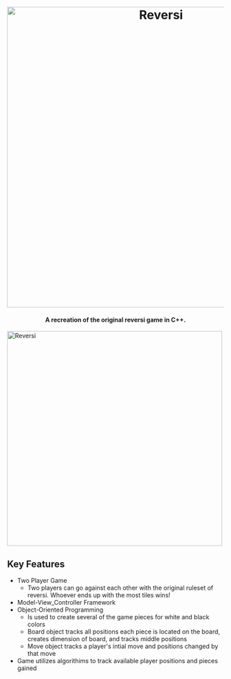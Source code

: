 <h1 align="center">
  <br>
  <img src="https://i.ibb.co/wpGMVx3/Reversi-1.png" alt="Reversi" width="700">
</h1>

<h4 align="center">A recreation of the original reversi game in C++.</h4>

<img src="https://i.ibb.co/59PKNsp/reversi.png" alt="Reversi" height="500">

## Key Features

* Two Player Game
  - Two players can go against each other with the original ruleset of reversi. Whoever ends up with the most tiles wins!
* Model-View_Controller Framework
* Object-Oriented Programming
  - Is used to create several of the game pieces for white and black colors
  - Board object tracks all positions each piece is located on the board, creates dimension of board, and tracks middle positions
  - Move object tracks a player's intial move and positions changed by that move
* Game utilizes algorithims to track available player positions and pieces gained



